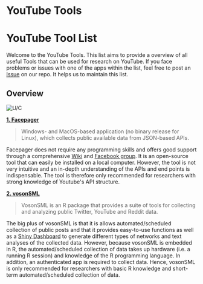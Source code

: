 # YouTube Tools

# YouTube Tool List


Welcome to the YouTube Tools. 
This list aims to provide a overview of all useful Tools that can be used for research on YouTube. If you face problems or issues with one of the apps within the list, feel free to post an [Issue](https://github.com/Leibniz-HBI/Social-Media-Observatory/issues) on our repo. It helps us to maintain this list. 
## Overview

![U/C](https://momentousinstitute.org/assets/site/blog/Brain-Under-Construction_Blog-01.png)

[**1. Facepager**](https://github.com/strohne/Facepager)
> Windows- and MacOS-based application (no binary release for Linux), which collects public available data from JSON-based APIs.

Facepager does not require any programming skills and offers good support through a comprehensive [Wiki](https://github.com/strohne/Facepager/wiki) and [Facebook group](https://www.facebook.com/groups/facepagerusers/). It is an open-source tool that can easily be installed on a local computer. However, the tool is not very intuitive and an in-depth understanding of the APIs and end points is indispensable. The tool is therefore only recommended for researchers with strong knowledge of Youtube's API structure.

[**2. vosonSML**](https://github.com/vosonlab/vosonSML)
> VosonSML is an R package that provides a suite of tools for collecting and analyzing public Twitter, YouTube and Reddit data.

The big plus of vosonSML is that it is allows automated/scheduled collection of public posts and that it provides easy-to-use functions as well as a [Shiny Dashboard](https://github.com/vosonlab/VOSONDash) to generate different types of networks and text analyses of the collected data. However, because vosonSML is embedded in R, the automated/scheduled collection of data takes up hardware (i.e. a running R session) and knowledge of the R programming language. In addition, an authenticated app is required to collect data. Hence, vosonSML is only recommended for researchers with basic R knowledge and short-term automated/scheduled collection of data.